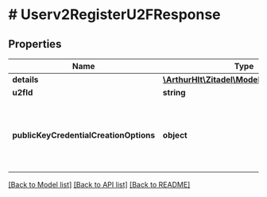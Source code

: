 # # Userv2RegisterU2FResponse

## Properties

Name | Type | Description | Notes
------------ | ------------- | ------------- | -------------
**details** | [**\ArthurHlt\Zitadel\Model\Objectv2Details**](Objectv2Details.md) |  | [optional]
**u2fId** | **string** |  | [optional]
**publicKeyCredentialCreationOptions** | **object** | Options for Credential Creation (dictionary PublicKeyCredentialCreationOptions). Generated helper methods transform the field to JSON, for use in a WebauthN client. See also:  https://www.w3.org/TR/webauthn/#dictdef-publickeycredentialcreationoptions | [optional]

[[Back to Model list]](../../README.md#models) [[Back to API list]](../../README.md#endpoints) [[Back to README]](../../README.md)
